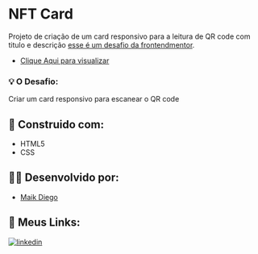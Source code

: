 # NFT Card 

Projeto de criação de um card responsivo para a leitura de QR code com titulo e descrição [esse é um desafio da frontendmentor](https://www.frontendmentor.io/challenges/qr-code-component-iux_sIO_H). 

- [Clique Aqui para visualizar]()

### 💡 O Desafio:

Criar um card responsivo para escanear o QR code

## 🔨 Construido com:

- HTML5
- CSS

## 👨‍💻 Desenvolvido por:

- [Maik Diego](https://www.github.com/octokatherine)

## 🔗 Meus Links:

[![linkedin](https://img.shields.io/badge/linkedin-0A66C2?style=for-the-badge&logo=linkedin&logoColor=white)](https://www.linkedin.com/in/maik-diego-27318b216/)
